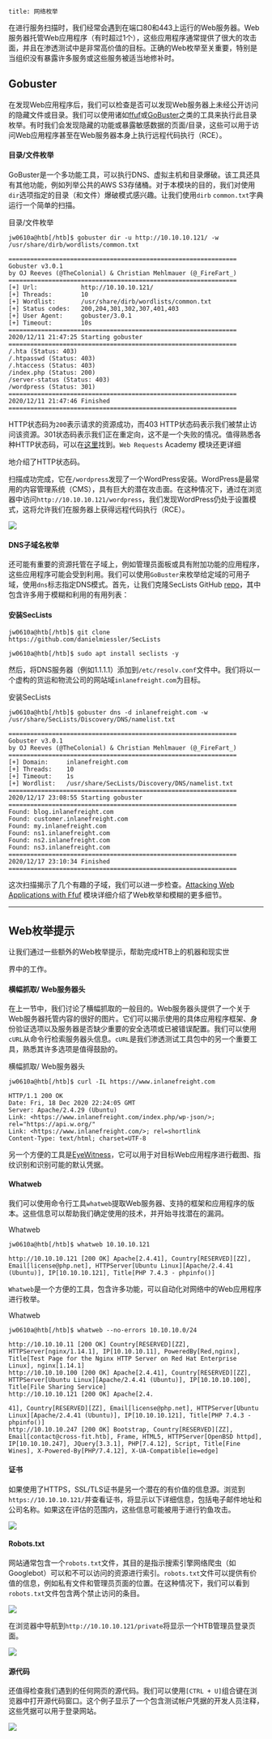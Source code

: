 ```
title: 网络枚举
```

在进行服务扫描时，我们经常会遇到在端口80和443上运行的Web服务器。Web服务器托管Web应用程序（有时超过1个），这些应用程序通常提供了很大的攻击面，并且在渗透测试中是非常高价值的目标。正确的Web枚举至关重要，特别是当组织没有暴露许多服务或这些服务被适当地修补时。

## Gobuster

在发现Web应用程序后，我们可以检查是否可以发现Web服务器上未经公开访问的隐藏文件或目录。我们可以使用诸如[ffuf](https://github.com/ffuf/ffuf)或[GoBuster](https://github.com/OJ/gobuster)之类的工具来执行此目录枚举。有时我们会发现隐藏的功能或暴露敏感数据的页面/目录，这些可以用于访问Web应用程序甚至在Web服务器本身上执行远程代码执行（RCE）。

#### 目录/文件枚举

GoBuster是一个多功能工具，可以执行DNS、虚拟主机和目录爆破。该工具还具有其他功能，例如列举公共的AWS S3存储桶。对于本模块的目的，我们对使用`dir`选项指定的目录（和文件）爆破模式感兴趣。让我们使用`dirb` `common.txt`字典运行一个简单的扫描。

目录/文件枚举

```Plaintext
jw0610a@htb[/htb]$ gobuster dir -u http://10.10.10.121/ -w /usr/share/dirb/wordlists/common.txt

===============================================================
Gobuster v3.0.1
by OJ Reeves (@TheColonial) & Christian Mehlmauer (@_FireFart_)
===============================================================
[+] Url:            http://10.10.10.121/
[+] Threads:        10
[+] Wordlist:       /usr/share/dirb/wordlists/common.txt
[+] Status codes:   200,204,301,302,307,401,403
[+] User Agent:     gobuster/3.0.1
[+] Timeout:        10s
===============================================================
2020/12/11 21:47:25 Starting gobuster
===============================================================
/.hta (Status: 403)
/.htpasswd (Status: 403)
/.htaccess (Status: 403)
/index.php (Status: 200)
/server-status (Status: 403)
/wordpress (Status: 301)
===============================================================
2020/12/11 21:47:46 Finished
===============================================================
```

HTTP状态码为`200`表示请求的资源成功，而403 HTTP状态码表示我们被禁止访问该资源。301状态码表示我们正在重定向，这不是一个失败的情况。值得熟悉各种HTTP状态码，可以在[这里](https://en.wikipedia.org/wiki/List_of_HTTP_status_codes)找到。`Web Requests` Academy 模块还更详细

地介绍了HTTP状态码。

扫描成功完成，它在`/wordpress`发现了一个WordPress安装。WordPress是最常用的内容管理系统（CMS），具有巨大的潜在攻击面。在这种情况下，通过在浏览器中访问`http://10.10.10.121/wordpress`，我们发现WordPress仍处于设置模式，这将允许我们在服务器上获得远程代码执行（RCE）。

![](https://gwmah9jwtul.feishu.cn/space/api/box/stream/download/asynccode/?code=ZjM3NGI0YTliNTExZGJiODY4OGJiN2NmZmEwMmM0ZjJfdFBkMWd6VjFFM2hvQUxQZ296SXB4dlpkN2VjSHo1VGNfVG9rZW46UVJVd2JzaXRjb3VuaEx4ZlVsVWNNSmJMblFiXzE2ODY0OTU2OTQ6MTY4NjQ5OTI5NF9WNA)

#### DNS子域名枚举

还可能有重要的资源托管在子域上，例如管理员面板或具有附加功能的应用程序，这些应用程序可能会受到利用。我们可以使用`GoBuster`来枚举给定域的可用子域，使用`dns`标志指定DNS模式。首先，让我们克隆SecLists GitHub [repo](https://github.com/danielmiessler/SecLists)，其中包含许多用于模糊和利用的有用列表：

#### 安装SecLists

```Plaintext
jw0610a@htb[/htb]$ git clone https://github.com/danielmiessler/SecLists
```

```Plaintext
jw0610a@htb[/htb]$ sudo apt install seclists -y
```

然后，将DNS服务器（例如1.1.1.1）添加到`/etc/resolv.conf`文件中。我们将以一个虚构的货运和物流公司的网站域`inlanefreight.com`为目标。

安装SecLists

```Plaintext
jw0610a@htb[/htb]$ gobuster dns -d inlanefreight.com -w /usr/share/SecLists/Discovery/DNS/namelist.txt

===============================================================
Gobuster v3.0.1
by OJ Reeves (@TheColonial) & Christian Mehlmauer (@_FireFart_)
===============================================================
[+] Domain:     inlanefreight.com
[+] Threads:    10
[+] Timeout:    1s
[+] Wordlist:   /usr/share/SecLists/Discovery/DNS/namelist.txt
===============================================================
2020/12/17 23:08:55 Starting gobuster
===============================================================
Found: blog.inlanefreight.com
Found: customer.inlanefreight.com
Found: my.inlanefreight.com
Found: ns1.inlanefreight.com
Found: ns2.inlanefreight.com
Found: ns3.inlanefreight.com
===============================================================
2020/12/17 23:10:34 Finished
===============================================================
```

这次扫描揭示了几个有趣的子域，我们可以进一步检查。[Attacking Web Applications with Ffuf](https://academy.hackthebox.com/module/details/54) 模块详细介绍了Web枚举和模糊的更多细节。

---

## Web枚举提示

让我们通过一些额外的Web枚举提示，帮助完成HTB上的机器和现实世

界中的工作。

#### 横幅抓取/ Web服务器头

在上一节中，我们讨论了横幅抓取的一般目的。Web服务器头提供了一个关于Web服务器托管内容的很好的图片。它们可以揭示使用的具体应用程序框架、身份验证选项以及服务器是否缺少重要的安全选项或已被错误配置。我们可以使用`cURL`从命令行检索服务器头信息。`cURL`是我们渗透测试工具包中的另一个重要工具，熟悉其许多选项是值得鼓励的。

横幅抓取/ Web服务器头

```Plaintext
jw0610a@htb[/htb]$ curl -IL https://www.inlanefreight.com

HTTP/1.1 200 OK
Date: Fri, 18 Dec 2020 22:24:05 GMT
Server: Apache/2.4.29 (Ubuntu)
Link: <https://www.inlanefreight.com/index.php/wp-json/>; rel="https://api.w.org/"
Link: <https://www.inlanefreight.com/>; rel=shortlink
Content-Type: text/html; charset=UTF-8
```

另一个方便的工具是[EyeWitness](https://github.com/FortyNorthSecurity/EyeWitness)，它可以用于对目标Web应用程序进行截图、指纹识别和识别可能的默认凭据。

#### Whatweb

我们可以使用命令行工具`whatweb`提取Web服务器、支持的框架和应用程序的版本。这些信息可以帮助我们确定使用的技术，并开始寻找潜在的漏洞。

Whatweb

```Plaintext
jw0610a@htb[/htb]$ whatweb 10.10.10.121

http://10.10.10.121 [200 OK] Apache[2.4.41], Country[RESERVED][ZZ], Email[license@php.net], HTTPServer[Ubuntu Linux][Apache/2.4.41 (Ubuntu)], IP[10.10.10.121], Title[PHP 7.4.3 - phpinfo()]
```

`Whatweb`是一个方便的工具，包含许多功能，可以自动化对网络中的Web应用程序进行枚举。

Whatweb

```Plaintext
jw0610a@htb[/htb]$ whatweb --no-errors 10.10.10.0/24

http://10.10.10.11 [200 OK] Country[RESERVED][ZZ], HTTPServer[nginx/1.14.1], IP[10.10.10.11], PoweredBy[Red,nginx], Title[Test Page for the Nginx HTTP Server on Red Hat Enterprise Linux], nginx[1.14.1]
http://10.10.10.100 [200 OK] Apache[2.4.41], Country[RESERVED][ZZ], HTTPServer[Ubuntu Linux][Apache/2.4.41 (Ubuntu)], IP[10.10.10.100], Title[File Sharing Service]
http://10.10.10.121 [200 OK] Apache[2.4.

41], Country[RESERVED][ZZ], Email[license@php.net], HTTPServer[Ubuntu Linux][Apache/2.4.41 (Ubuntu)], IP[10.10.10.121], Title[PHP 7.4.3 - phpinfo()]
http://10.10.10.247 [200 OK] Bootstrap, Country[RESERVED][ZZ], Email[contact@cross-fit.htb], Frame, HTML5, HTTPServer[OpenBSD httpd], IP[10.10.10.247], JQuery[3.3.1], PHP[7.4.12], Script, Title[Fine Wines], X-Powered-By[PHP/7.4.12], X-UA-Compatible[ie=edge]
```

#### 证书

如果使用了HTTPS，SSL/TLS证书是另一个潜在的有价值的信息源。浏览到`https://10.10.10.121/`并查看证书，将显示以下详细信息，包括电子邮件地址和公司名称。如果这在评估的范围内，这些信息可能被用于进行钓鱼攻击。

![](https://gwmah9jwtul.feishu.cn/space/api/box/stream/download/asynccode/?code=OTY2ZTBiY2ZjYjVmNGVjMDJhYjdlNDYzZTU3MTBlMjBfcjJ3MHVUM0VsUFhxSnkyN2ZMeFpqQ0E2dlRCTzYyRjFfVG9rZW46RlRObWJaTXRKb04xaWJ4UjNZTGNBNU4xbmVNXzE2ODY0OTU2OTQ6MTY4NjQ5OTI5NF9WNA)

#### Robots.txt

网站通常包含一个`robots.txt`文件，其目的是指示搜索引擎网络爬虫（如Googlebot）可以和不可以访问的资源进行索引。`robots.txt`文件可以提供有价值的信息，例如私有文件和管理员页面的位置。在这种情况下，我们可以看到`robots.txt`文件包含两个禁止访问的条目。

![](https://gwmah9jwtul.feishu.cn/space/api/box/stream/download/asynccode/?code=MGQwMzFjYzMzN2JhMjVmMThkNWM2M2Q2M2Y2MDE4ZjFfVU85MENhWFdvTERRV011bkhnbGI1Z2pvQU4zM2NtRmlfVG9rZW46SXlXTGJvVUE0bzl3WUF4UnplNGNzSUJybjFjXzE2ODY0OTU2OTQ6MTY4NjQ5OTI5NF9WNA)

在浏览器中导航到`http://10.10.10.121/private`将显示一个HTB管理员登录页面。

![](https://gwmah9jwtul.feishu.cn/space/api/box/stream/download/asynccode/?code=YjYxMzQ1OTVlMTFhN2IzMDk1NTdiMGVjMzVkZjkzZThfQlVPM3h1ckZTSHNTUlVOMnQwODRIblJaMm5uZXdtOGNfVG9rZW46Q2J1T2JUZFNsb2tqamp4dDJqUWNTZWNPbjJnXzE2ODY0OTU2OTQ6MTY4NjQ5OTI5NF9WNA)

#### 源代码

还值得检查我们遇到的任何网页的源代码。我们可以使用`[CTRL + U]`组合键在浏览器中打开源代码窗口。这个例子显示了一个包含测试帐户凭据的开发人员注释，这些凭据可以用于登录网站。

![](https://gwmah9jwtul.feishu.cn/space/api/box/stream/download/asynccode/?code=ZWNjYTE5NmJmMjRhMDIwYWMxNDY2ZDdkOGM2ODcxMTVfTktHY0NYeGo1OHVyeGU0N0hqVnQ4WVJyQ2lTODc1S05fVG9rZW46TlFJSGJJdVhtb2lOa1d4akZTRmNiM1hzbkdlXzE2ODY0OTU2OTQ6MTY4NjQ5OTI5NF9WNA)